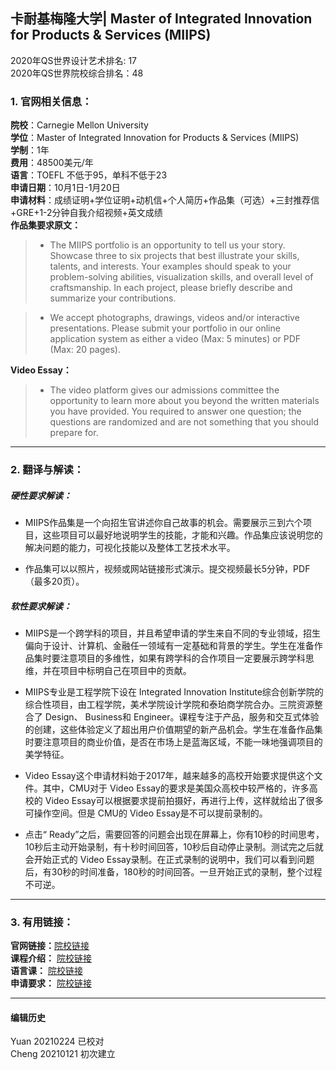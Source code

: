 ##  卡耐基梅隆大学| Master of Integrated Innovation for Products & Services (MIIPS)
2020年QS世界设计艺术排名: 17   
2020年QS世界院校综合排名：48  

### 1. 官网相关信息：

**院校**：Carnegie Mellon University  
**学位**：Master of Integrated Innovation for Products & Services (MIIPS)  
**学制**：1年  
**费用**：48500美元/年  
**语言**：TOEFL 不低于95，单科不低于23  
**申请日期**：10月1日-1月20日  
**申请材料**：成绩证明+学位证明+动机信+个人简历+作品集（可选）+三封推荐信+GRE+1-2分钟自我介绍视频+英文成绩  
**作品集要求原文：**  
> - The MIIPS portfolio is an opportunity to tell us your story. Showcase three to six projects that best illustrate your skills, talents, and interests. Your examples should speak to your problem-solving abilities, visualization skills, and overall level of craftsmanship.  In each project, please briefly describe and summarize your contributions.

> - We accept photographs, drawings, videos and/or interactive presentations. Please submit your portfolio in our online application system as either a video (Max: 5 minutes) or PDF (Max: 20 pages).

**Video Essay：**  
  
> - The video platform gives our admissions committee the opportunity to learn more about you beyond the written materials you have provided. You required to answer one question; the questions are randomized and are not something that you should prepare for.
---


### 2. 翻译与解读：

##### 硬性要求解读：
- MIIPS作品集是一个向招生官讲述你自己故事的机会。需要展示三到六个项目，这些项目可以最好地说明学生的技能，才能和兴趣。作品集应该说明您的解决问题的能力，可视化技能以及整体工艺技术水平。

- 作品集可以以照片，视频或网站链接形式演示。提交视频最长5分钟，PDF（最多20页）。


##### 软性要求解读：
- MIIPS是一个跨学科的项目，并且希望申请的学生来自不同的专业领域，招生偏向于设计、计算机、金融任一领域有一定基础和背景的学生。学生在准备作品集时要注意项目的多维性，如果有跨学科的合作项目一定要展示跨学科思维，并在项目中标明自己在项目中的贡献。

- MIIPS专业是工程学院下设在 Integrated Innovation Institute综合创新学院的综合性项目，由工程学院，美术学院设计学院和泰珀商学院合办。三院资源整合了 Design、 Business和 Engineer。课程专注于产品，服务和交互式体验的创建，这些体验定义了超出用户价值期望的新产品机会。学生在准备作品集时要注意项目的商业价值，是否在市场上是蓝海区域，不能一味地强调项目的美学特征。

- Video Essay这个申请材料始于2017年，越来越多的高校开始要求提供这个文件。其中，CMU对于 Video Essay的要求是美国众高校中较严格的，许多高校的 Video Essay可以根据要求提前拍摄好，再进行上传，这样就给出了很多可操作空间。但是 CMU的 Video Essay是不可以提前录制的。

- 点击“ Ready”之后，需要回答的问题会出现在屏幕上，你有10秒的时间思考，10秒后主动开始录制，有十秒时间回答，10秒后自动停止录制。测试完之后就会开始正式的 Video Essay录制。在正式录制的说明中，我们可以看到问题后，有30秒的时间准备，180秒的时间回答。一旦开始正式的录制，整个过程不可逆。

---

### 3. 有用链接：

**官网链接：**[院校链接](https://www.cmu.edu/iii/degrees/miips/)  
**课程介绍：** [院校链接](https://www.cmu.edu/iii/degrees/miips/curriculum.html)  
**语言课：** [院校链接](https://www.cmu.edu/icc/family/)  
**申请要求：** [院校链接](https://www.hcii.cmu.edu/academics/mhci/application)  


---


#### 编辑历史
Yuan 20210224 已校对  
Cheng 20210121 初次建立  
